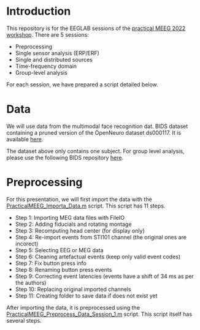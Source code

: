# Introduction

This repository is for the EEGLAB sessions of the [practical MEEG 2022 workshop](https://practicalmeeg2022.org/). There are 5 sessions:
* Preprocessing
* Single sensor analysis (ERP/ERF)
* Single and distributed sources
* Time-frequency domain
* Group-level analysis

For each session, we have prepared a script detailed below.

# Data

We will use data from the multimodal face recognition dat. BIDS dataset containing a pruned version of the OpenNeuro dataset ds000117. It is available [here](https://zenodo.org/record/7410278).

The dataset above only contains one subject. For group level analysis, please use the following BIDS repository [here](https://openneuro.org/datasets/ds002718/versions/1.0.5).

# Preprocessing

For this presentation, we will first import the data with the [PracticalMEEG_Importa_Data.m](PracticalMEEG_Importa_Data.m) script. This script has 11 steps. 

* Step 1: Importing MEG data files with FileIO
* Step 2: Adding fiducials and rotating montage
* Step 3: Recomputing head center (for display only)
* Step 4: Re-import events from STI101 channel (the original ones are incorect)
* Step 5: Selecting EEG or MEG data 
* Step 6: Cleaning artefactual events (keep only valid event codes)
* Step 7: Fix button press info
* Step 8: Renaming button press events
* Step 9: Correcting event latencies (events have a shift of 34 ms as per the authors)
* Step 10: Replacing original imported channels
* Step 11: Creating folder to save data if does not exist yet

After importing the data, it is preprocessed using the [PracticalMEEG_Preprocess_Data_Session_1.m](PracticalMEEG_Preprocess_Data_Session_1.m) script. This script itself has several steps.



